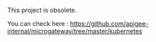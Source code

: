 This project is obsolete. 

You can check here : https://github.com/apigee-internal/microgateway/tree/master/kubernetes
